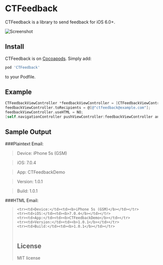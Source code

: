 CTFeedback
==========

CTFeedback is a library to send feedback for iOS 6.0+.

![Screenshot](https://raw.github.com/rizumita/CTFeedback/master/CTFeedback.png)

Install
----------
CTFeedback is on [Cocoapods](http://cocoapods.org). Simply add:

```Ruby
pod 'CTFeedback'
```

to your Podfile.

Example
----------
```Objective-C
CTFeedbackViewController *feedbackViewController = [CTFeedbackViewController controllerWithTopics:CTFeedbackViewController.defaultTopics localizedTopics:CTFeedbackViewController.defaultLocalizedTopics];
feedbackViewController.toRecipients = @[@"ctfeedback@example.com"];
feedbackViewController.useHTML = NO;
[self.navigationController pushViewController:feedbackViewController animated:YES];
```

Sample Output
----------

###Plaintext Email:

> Device: iPhone 5s (GSM)

> iOS: 7.0.4

> App: CTFeedbackDemo

> Version: 1.0.1

> Build: 1.0.1

###HTML Email:

><table cellspacing=0 cellpadding=0>
	<tr><td>Device:</td><td><b>iPhone 5s (GSM)</b></td></tr>
	<tr><td>iOS:</td><td><b>7.0.4</b></td></tr>
	<tr><td>App:</td><td><b>CTFeedbackDemo</b></td></tr>
	<tr><td>Version:</td><td><b>1.0.1</b></td></tr>
	<tr><td>Build:</td><td><b>1.0.1</b></td></tr>
</table>

License
----------

MIT license
